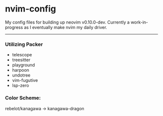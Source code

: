 # nvim-config

My config files for building up neovim v0.10.0-dev. Currently a work-in-progress as I eventually make nvim my daily driver.

---

### Utilizing Packer

- telescope
- treesitter
- playground
- harpoon
- undotree
- vim-fugutive
- lsp-zero

### Color Scheme:

rebelot/kanagawa -> kanagawa-dragon
